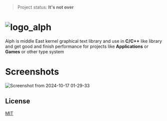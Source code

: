 >Project status: **It's not over**
# ![logo_alph](https://github.com/user-attachments/assets/931720ea-675f-46ee-adcd-ec0d546313a0)
Alph is middle East kernel graphical text library and use in **C/C++** like library and get good and finish performance for projects like **Applications** or **Games** or other type system
# Screenshots
![Screenshot from 2024-10-17 01-29-33](https://github.com/user-attachments/assets/aaee548e-5ed1-43a0-aabf-67f44929edb3)
## License
[MIT](LICENSE)

